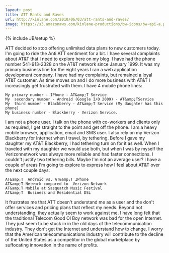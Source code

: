 ```yaml
---
layout: post
title: ATT Rants and Raves
url: http://kinlane.com/2010/06/03/att-rants-and-raves/
image: https://s3.amazonaws.com/kinlane-productions/bw-icons/bw-api-a.png
---
```

{% include JB/setup %}
ATT decided to stop offering unlimited data plans to new customers  today. I'm going to ride the Anti ATT sentiment for a bit.
I  have several complaints about AT&amp;T that I need to explore here on my  blog.
I have had the phone number 541-913-2328 on the  AT&amp;T network since January 1999. It was my primary business line  for the eight years I ran a web application development company. I have had my  complaints, but remained a loyal AT&amp;T customer.
As time moves on  and I do more business with AT&amp;T I increasingly get frustrated with them.
I have 4 mobile phone  lines:

	My primary number - IPhone - AT&amp;T Service
	My  secondary number - Android (Google I/O 2009) - AT&amp;TService
	My  third number - Blackberry - AT&amp;T Service (My daughter has this  phone)
	My business number - Blackberry - Verizon Service.

I  am not a phone user. I talk on the phone with co-workers and clients  only as required, I get straight to the point and get off the phone.
I  am a heavy mobile browser, application, email and SMS user.
I  also rely on my Verizon Blackberry for Internet when I travel, by  tethering. Before I gave my daughter my AT&amp;T Blackberry, I had tethering  turn on for it as well. When I traveled with my daughter we would use both,  but when I was by myself the Verizonnetwork was always more reliable  and had faster connections. I couldn't justify two tethering bills.
Maybe  I'm not an average user? 
I have a couple of areas I'm  going to explore to express how I feel about AT&amp;T over the next couple days:

	AT&amp;T  Android vs. AT&amp;T IPhone
	AT&amp;T Network compared to  Verizon Network
	AT&amp;T Mobile at Sasquatch Music Festival
	AT&amp;T  Business and Residential DSL

It frustrates me that ATT doesn't  understand me as a user and the don't offer services and pricing plans that  reflect my needs. Beyond not understanding, they actually  seem to work against me.
I have long felt that the traditional  Telecom Good Ol Boy network was bad for the open Internet. They just  seem to be stuck in in the old days of the telecommunication industry.  They don't get the Internet and understand how to change.
I worry  that the American telecommunications industry will contribute to the  decline of the United States as a competitor in the global marketplace  by suffocating innovation in the name of profits.